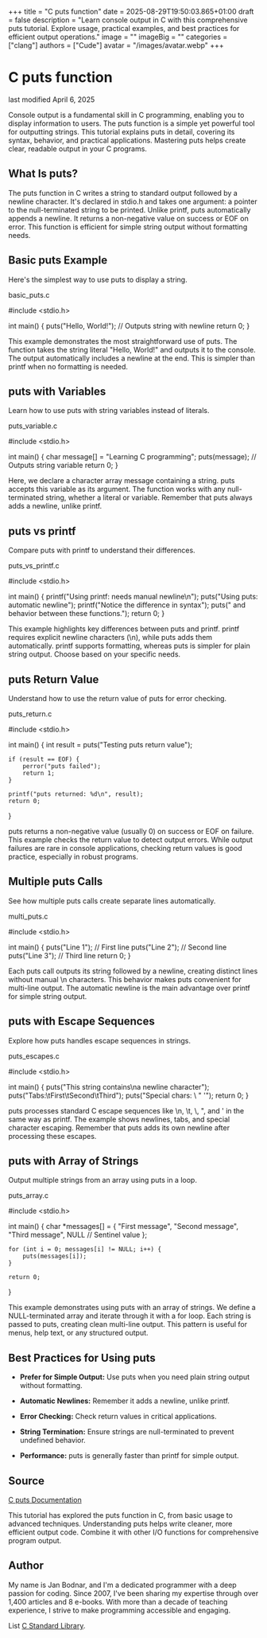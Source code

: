 +++
title = "C puts function"
date = 2025-08-29T19:50:03.865+01:00
draft = false
description = "Learn console output in C with this comprehensive puts tutorial. Explore usage, practical examples, and best practices for efficient output operations."
image = ""
imageBig = ""
categories = ["clang"]
authors = ["Cude"]
avatar = "/images/avatar.webp"
+++

# C puts function

last modified April 6, 2025

Console output is a fundamental skill in C programming, enabling you to display
information to users. The puts function is a simple yet powerful
tool for outputting strings. This tutorial explains puts in detail,
covering its syntax, behavior, and practical applications. Mastering
puts helps create clear, readable output in your C programs.

## What Is puts?

The puts function in C writes a string to standard output followed
by a newline character. It's declared in stdio.h and takes one
argument: a pointer to the null-terminated string to be printed. Unlike
printf, puts automatically appends a newline. It
returns a non-negative value on success or EOF on error. This
function is efficient for simple string output without formatting needs.

## Basic puts Example

Here's the simplest way to use puts to display a string.

basic_puts.c
  

#include &lt;stdio.h&gt;

int main() {
    puts("Hello, World!");  // Outputs string with newline
    return 0;
}

This example demonstrates the most straightforward use of puts. The
function takes the string literal "Hello, World!" and outputs it to the console.
The output automatically includes a newline at the end. This is simpler than
printf when no formatting is needed.

## puts with Variables

Learn how to use puts with string variables instead of literals.

puts_variable.c
  

#include &lt;stdio.h&gt;

int main() {
    char message[] = "Learning C programming";
    puts(message);  // Outputs string variable
    return 0;
}

Here, we declare a character array message containing a string.
puts accepts this variable as its argument. The function works with
any null-terminated string, whether a literal or variable. Remember that
puts always adds a newline, unlike printf.

## puts vs printf

Compare puts with printf to understand their differences.

puts_vs_printf.c
  

#include &lt;stdio.h&gt;

int main() {
    printf("Using printf: needs manual newline\n");
    puts("Using puts: automatic newline");
    printf("Notice the difference in syntax");
    puts(" and behavior between these functions.");
    return 0;
}

This example highlights key differences between puts and
printf. printf requires explicit newline characters
(\n), while puts adds them automatically.
printf supports formatting, whereas puts is simpler
for plain string output. Choose based on your specific needs.

## puts Return Value

Understand how to use the return value of puts for error checking.

puts_return.c
  

#include &lt;stdio.h&gt;

int main() {
    int result = puts("Testing puts return value");
    
    if (result == EOF) {
        perror("puts failed");
        return 1;
    }
    
    printf("puts returned: %d\n", result);
    return 0;
}

puts returns a non-negative value (usually 0) on success or
EOF on failure. This example checks the return value to detect
output errors. While output failures are rare in console applications, checking
return values is good practice, especially in robust programs.

## Multiple puts Calls

See how multiple puts calls create separate lines automatically.

multi_puts.c
  

#include &lt;stdio.h&gt;

int main() {
    puts("Line 1");  // First line
    puts("Line 2");  // Second line
    puts("Line 3");  // Third line
    return 0;
}

Each puts call outputs its string followed by a newline, creating
distinct lines without manual \n characters. This behavior makes
puts convenient for multi-line output. The automatic newline is the
main advantage over printf for simple string output.

## puts with Escape Sequences

Explore how puts handles escape sequences in strings.

puts_escapes.c
  

#include &lt;stdio.h&gt;

int main() {
    puts("This string contains\na newline character");
    puts("Tabs:\tFirst\tSecond\tThird");
    puts("Special chars: \\ \" \'");
    return 0;
}

puts processes standard C escape sequences like \n,
\t, \\, \", and \' in the
same way as printf. The example shows newlines, tabs, and special
character escaping. Remember that puts adds its own newline after
processing these escapes.

## puts with Array of Strings

Output multiple strings from an array using puts in a loop.

puts_array.c
  

#include &lt;stdio.h&gt;

int main() {
    char *messages[] = {
        "First message",
        "Second message",
        "Third message",
        NULL  // Sentinel value
    };
    
    for (int i = 0; messages[i] != NULL; i++) {
        puts(messages[i]);
    }
    
    return 0;
}

This example demonstrates using puts with an array of strings. We
define a NULL-terminated array and iterate through it with a for
loop. Each string is passed to puts, creating clean multi-line
output. This pattern is useful for menus, help text, or any structured output.

## Best Practices for Using puts

- **Prefer for Simple Output:** Use puts when you need plain string output without formatting.

- **Automatic Newlines:** Remember it adds a newline, unlike printf.

- **Error Checking:** Check return values in critical applications.

- **String Termination:** Ensure strings are null-terminated to prevent undefined behavior.

- **Performance:** puts is generally faster than printf for simple output.

## Source

[C puts Documentation](https://en.cppreference.com/w/c/io/puts)

This tutorial has explored the puts function in C, from basic usage
to advanced techniques. Understanding puts helps write cleaner,
more efficient output code. Combine it with other I/O functions for comprehensive
program output.

## Author

My name is Jan Bodnar, and I'm a dedicated programmer with a deep passion for
coding. Since 2007, I've been sharing my expertise through over 1,400 articles
and 8 e-books. With more than a decade of teaching experience, I strive to make
programming accessible and engaging.

List [C Standard Library](/all/#clang-std).